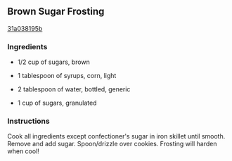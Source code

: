 ## Brown Sugar Frosting

[31a038195b](http://allrecipes.com/recipe/brown-sugar-frosting/)

### Ingredients

 - 1/2 cup of sugars, brown

 - 1 tablespoon of syrups, corn, light

 - 2 tablespoon of water, bottled, generic

 - 1 cup of sugars, granulated

### Instructions

Cook all ingredients except confectioner's sugar in iron skillet until smooth. Remove and add sugar. Spoon/drizzle over cookies. Frosting will harden when cool!